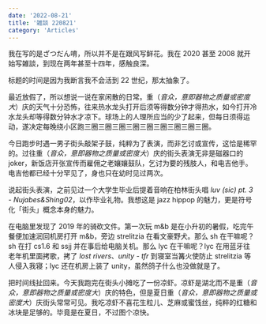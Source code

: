 ```yaml
---
date: '2022-08-21'
title: '雑談 220821'
category: 'Articles'
---
```


我在写的是ざつだん唷，所以并不是在跟风写鲜花。我在 2020 甚至 2008 就开始写雑談，到现在两年甚至十四年，感触良深。

标题的时间是因为我断言我不会活到 22 世纪，那太抽象了。

最近放假了，所以想说一说在家闲散的日常。重（*音众，意即器物之质量或密度大*）庆的天气十分恐怖，往来热水龙头打开后须等得数分钟才得热水，如今打开冷水龙头却等得数分钟水才凉下。球场上的人理所应当的少了起来，但每日须得运动，遂决定每晚绕小区跑三圈三圈三圈三圈三圈三圈三圈三圈三圈。

今日跑步时遇一男子街头敲架子鼓，纯粹为了表演，而非乞讨或宣传，这恰是稀罕的。过往重（*音众，意即器物之质量或密度大*）庆的街头表演无非是磁器口的 joker，新饭店开张宣传而雇佣之老孃孃鼓队，乞讨为要的残肢人，和电吉他手。电吉他都已经十分罕见了，身也只在幼时见过两次。

说起街头表演，之前见过一个大学生毕业后提着音响在柏林街头唱 *luv (sic) pt. 3 - Nujabes&Shing02*，以作毕业礼物。我想这是 jazz hippop 的魅力，更是符号化「街头」概念本身的魅力。

在电脑里发现了 2019 年的骑砍文件。第一次玩 m&b 是在小升初的暑假，吃完午餐便加速润回机房打开 m&b，旁边 strelitzia 在看文豪野犬。那么 sh 在干嘛呢？sh 在打 cs1.6 和 ssjj 并在事后给电脑关机。那么 lyc 在干嘛呢？lyc 在用蓝牙往老年机里面拷歌，拷了 *lost rivers*、*unity - tfr* 到寝室当篝火使防止 strelitzia 等人侵入我寝；lyc 还在机房上装了 unity，虽然鸽子什么也没做就是了。

把时间线扯回来。今天我跑完在街头小摊吃了一份凉虾。凉虾是湖北而不是重（*音众，意即器物之质量或密度大*）庆的特色，但是夏日重（*音众，意即器物之质量或密度大*）庆街头常常可见。我吃凉虾不喜花生粒儿、芝麻或蜜饯丝，纯粹的红糖和冰块是足够的。毕竟是在夏日，不过图个凉快。